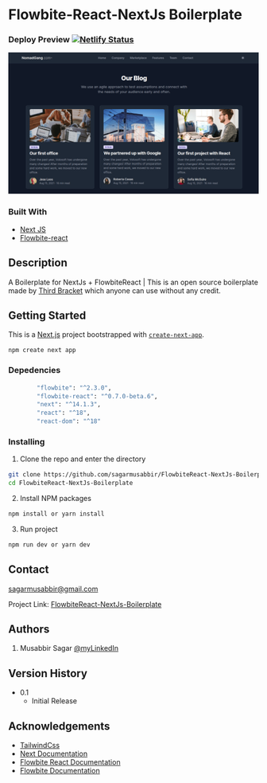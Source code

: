 # Flowbite-React-NextJs Boilerplate

### Deploy Preview [![Netlify Status](https://api.netlify.com/api/v1/badges/86293abd-0f1a-4a20-ac49-d9b07610d9a0/deploy-status)](https://app.netlify.com/sites/flowbite-react-nextjs-boilerplate/deploys)

[![Preview](https://raw.githubusercontent.com/sagarmusabbir/FlowbiteReact-NextJs-Boilerplate/main/public/ss.png)](https://builder-io-agency.netlify.app)

### Built With

- [Next JS](https://nextjs.org/)
- [Flowbite-react](https://www.flowbite-react.com/)

## Description

A Boilerplate for NextJs + FlowbiteReact | This is an open source boilerplate made by [Third Bracket](https://www.thirdbracket.co.uk/) which anyone can use without any credit.

## Getting Started

This is a [Next.js](https://nextjs.org/) project bootstrapped with [`create-next-app`](https://github.com/vercel/next.js/tree/canary/packages/create-next-app).

```
npm create next app
```

### Depedencies

```bash
        "flowbite": "^2.3.0",
        "flowbite-react": "^0.7.0-beta.6",
        "next": "^14.1.3",
        "react": "^18",
        "react-dom": "^18"
```

### Installing

1. Clone the repo and enter the directory

```sh
git clone https://github.com/sagarmusabbir/FlowbiteReact-NextJs-Boilerplate.git
cd FlowbiteReact-NextJs-Boilerplate
```

2. Install NPM packages

```sh
npm install or yarn install
```

3. Run project

```sh
npm run dev or yarn dev
```

## Contact

sagarmusabbir@gmail.com

Project Link: [FlowbiteReact-NextJs-Boilerplate](https://github.com/sagarmusabbir/FlowbiteReact-NextJs-Boilerplate)

## Authors

1. Musabbir Sagar [@myLinkedIn](https://www.linkedin.com/in/musabbirsagar/)

## Version History

- 0.1
  - Initial Release

<!-- ## License

This project is licensed under the [Name] License - see the LICENSE.md file for details -->

## Acknowledgements

- [TailwindCss](https://www.tailwindcss.com)
- [Next Documentation](https://nextjs.org/docs)
- [Flowbite React Documentation](https://www.flowbite-react.com/docs/getting-started/introduction)
- [Flowbite Documentation](https://flowbite.com/docs/getting-started/introduction/)
